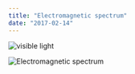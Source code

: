 ```yaml
---
title: "Electromagnetic spectrum"
date: "2017-02-14"
---
```


![visible light](https://upload.wikimedia.org/wikipedia/commons/7/73/Light_dispersion_conceptual_waves350px.gif)

![Electromagnetic spectrum](https://upload.wikimedia.org/wikipedia/commons/f/f1/EM_spectrum.svg)
